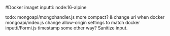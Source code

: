 #Docker imaget
inputti:
    node:16-alpine




todo:
    mongoapi/mongohandler.js more compact? & change uri when docker
    mongoapi/index.js change allow-origin settings to match docker
    inputti/Formi.js timestamp some other way? Sanitize input.
        
